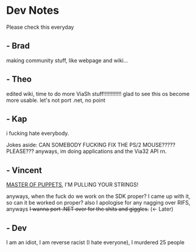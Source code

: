 # Dev Notes

Please check this everyday

## - Brad

making community stuff, like webpage and wiki...


## - Theo

edited wiki, time to do more ViaSh stuff!!!!!!!!!!!! glad to see this os become more usable. let's not port .net, no point

## - Kap
i fucking hate everybody.

Jokes aside: CAN SOMEBODY FUCKING FIX THE PS/2 MOUSE????? PLEASE??? anyways, im doing applications and the Via32 API rn.

## - Vincent
[MASTER OF PUPPETS](https://open.spotify.com/track/2MuWTIM3b0YEAskbeeFE1i?si=POP0gB4nSY-stbqPH6Yt4w), I'M PULLING YOUR STRINGS!

anyways, when the fuck do we work on the SDK proper? I came up with it, so can it be worked on proper? also I apologise for any nagging over RIFS, anyways ~~I wanna port .NET over for the shits and giggles.~~ (<- Later)

## - Dev

I am an idiot, I am reverse racist (I hate everyone), I murdered 25 people
